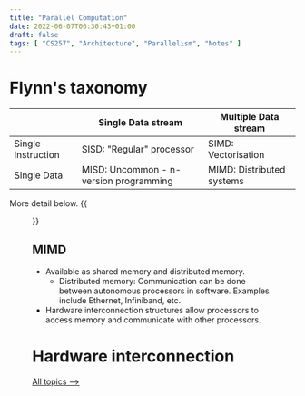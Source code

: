 ```yaml
---
title: "Parallel Computation"
date: 2022-06-07T06:30:43+01:00
draft: false
tags: [ "CS257", "Architecture", "Parallelism", "Notes" ]
---
```

# Flynn's taxonomy
|                    | Single Data stream                     | Multiple Data stream      |
|--------------------|----------------------------------------|---------------------------|
| Single Instruction | SISD: "Regular" processor              | SIMD: Vectorisation       |
| Single Data        | MISD: Uncommon - n-version programming | MIMD: Distributed systems |

More detail below.
{{<figure src="/flynn.png" height=350 title="Flynn's taxonomy">}}

## MIMD
- Available as shared memory and distributed memory.
  - Distributed memory: Communication can be done between autonomous processors in software. Examples include Ethernet, Infiniband, etc.
- Hardware interconnection structures allow processors to access memory and communicate with other processors.

# Hardware interconnection

[All topics ⟶](/posts/cs257-index/)
